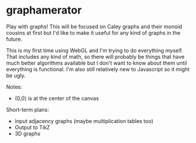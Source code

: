 # graphamerator

Play with graphs!  This will be focused on Caley graphs and their monoid cousins at first but I'd like to make it useful for any kind of graphs in the future.

This is my first time using WebGL and I'm trying to do everything myself.  That includes any kind of math, so there will probably be things that have much better algorithms available but I don't want to know about them until everything is functional.  I'm also still relatively new to Javascript so it might be ugly.

Notes: 
* (0,0) is at the center of the canvas

Short-term plans:
* Input adjacency graphs (maybe multiplication tables too)
* Output to TikZ
* 3D graphs
